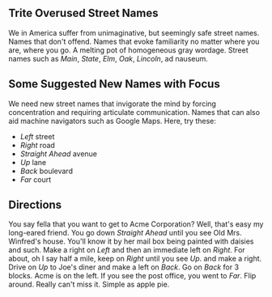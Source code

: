 ## Trite Overused Street Names
We in America suffer from unimaginative, but seemingly safe street names.
Names that don't offend.
Names that evoke familiarity no matter where you are, where you go.
A melting pot of homogeneous gray wordage.
Street names such as _Main_, _State_, _Elm_, _Oak_, _Lincoln_, ad nauseum.

## Some Suggested New Names with Focus
We need new street names that invigorate the mind by
forcing concentration and requiring articulate communication.
Names that can also aid machine navigators such as Google Maps.
Here, try these:
* _Left_ street
* _Right_ road
* _Straight Ahead_ avenue
* _Up_ lane
* _Back_ boulevard
* _Far_ court

## Directions
You say fella that you want to get to Acme Corporation?
Well, that's easy my long-eared friend.
You go down _Straight Ahead_ until you see Old Mrs. Winfred's house.
You'll know it by her mail box being painted with daisies and such.
Make a right on _Left_ and then an immediate left on _Right_.
For about, oh I say half a mile, keep on _Right_ until you see _Up_.
and make a right.
Drive on _Up_ to Joe's diner and make a left on _Back_.
Go on _Back_ for 3 blocks. Acme is on the left.
If you see the post office, you went to _Far_. Flip around.
Really can't miss it. Simple as apple pie.



